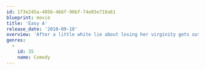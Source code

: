 ```yaml
---
id: 173e245a-4056-466f-90bf-74e03e718a61
blueprint: movie
title: 'Easy A'
release_date: '2010-09-10'
overview: 'After a little white lie about losing her virginity gets out, a clean cut high school girl sees her life paralleling Hester Prynne''s in "The Scarlet Letter," which she is currently studying in school - until she decides to use the rumor mill to advance her social and financial standing.'
genres:
  -
    id: 35
    name: Comedy
---
```

